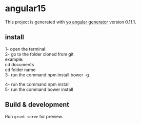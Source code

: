 # angular15

This project is generated with [yo angular generator](https://github.com/yeoman/generator-angular)
version 0.11.1.

## install
1- open the terminal<br>
2- go to the folder cloned from git<br> 
example:<br>
    cd documents<br>
    cd folder name<br>
3- run the command npm install bower -g

4- run the command npm install<br>
5- run the command bower install<br>

## Build & development

Run `grunt serve` for preview.

